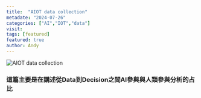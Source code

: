 ```yaml
---
title:  "AIOT data collection"
metadate: "2024-07-26"
categories: ["AI","IOT","data"]
visit:
tags: [featured]
featured: true
author: Andy
---
```


![AIOT data collection](https://datajourney.akvo.org/hs-fs/hubfs/Screen%20Shot%202020-07-28%20at%2012.08.42.png?width=1094&name=Screen%20Shot%202020-07-28%20at%2012.08.42.png)

### 這篇主要是在講述從Data到Decision之間AI參與與人類參與分析的占比
